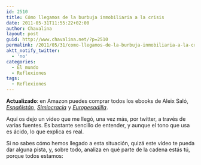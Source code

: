 ```yaml
---
id: 2510
title: Cómo llegamos de la burbuja inmobiliaria a la crisis
date: 2011-05-31T11:55:22+02:00
author: Chavalina
layout: post
guid: http://www.chavalina.net/?p=2510
permalink: /2011/05/31/como-llegamos-de-la-burbuja-inmobiliaria-a-la-crisis/
aktt_notify_twitter:
  - 'no'
categories:
  - El mundo
  - Reflexiones
tags:
  - Reflexiones
---
```

**Actualizado**: en Amazon puedes comprar todos los ebooks de Aleix Saló, [_Españistán_](http://www.amazon.es/gp/product/B007TLC10A/ref=as_li_ss_tl?ie=UTF8&camp=3626&creative=24822&creativeASIN=B007TLC10A&linkCode=as2&tag=chavadiari-21)<img width="1" height="1" border="0" src="http://www.assoc-amazon.es/e/ir?t=chavadiari-21&l=as2&o=30&a=B007TLC10A" alt="" style="border: none !important; margin: 0px !important;" />, [_Simiocracia_](http://www.amazon.es/gp/product/8499896979/ref=as_li_ss_tl?ie=UTF8&camp=3626&creative=24822&creativeASIN=8499896979&linkCode=as2&tag=chavadiari-21)<img width="1" height="1" border="0" src="http://www.assoc-amazon.es/e/ir?t=chavadiari-21&l=as2&o=30&a=8499896979" alt="" style="border: none !important; margin: 0px !important;" /> y [_Europesadilla_](http://www.amazon.es/gp/product/B00C23WAJ2/ref=as_li_ss_tl?ie=UTF8&camp=3626&creative=24822&creativeASIN=B00C23WAJ2&linkCode=as2&tag=chavadiari-21)<img width="1" height="1" border="0" src="http://www.assoc-amazon.es/e/ir?t=chavadiari-21&l=as2&o=30&a=B00C23WAJ2" alt="" style="border: none !important; margin: 0px !important;" />.

Aquí os dejo un vídeo que me llegó, una vez más, por twitter, a través de varias fuentes. Es bastante sencillo de entender, y aunque el tono que usa es ácido, lo que explica es real.

Si no sabes cómo hemos llegado a esta situación, quizá este vídeo te pueda dar alguna pista, y, sobre todo, analiza en qué parte de la cadena estás tú, porque todos estamos:

<p class="mm">
</p>